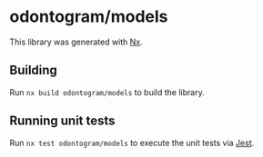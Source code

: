 # odontogram/models

This library was generated with [Nx](https://nx.dev).

## Building

Run `nx build odontogram/models` to build the library.

## Running unit tests

Run `nx test odontogram/models` to execute the unit tests via [Jest](https://jestjs.io).
